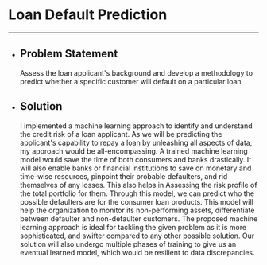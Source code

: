 # Loan Default Prediction
--------------
- ## Problem Statement
  Assess the loan applicant's background and develop a methodology to predict whether a specific customer will default on a particular loan
- ## Solution
  I implemented a machine learning approach to identify and understand the credit risk of a loan applicant. As we will be predicting the applicant's capability to repay a loan by unleashing all aspects of data, my approach would be all-encompassing. A trained machine learning model would save the time of both consumers and banks drastically. It will also enable
banks or financial institutions to save on monetary and time-wise resources, pinpoint their probable defaulters, and rid themselves of any losses. This also helps in Assessing the risk profile of the total portfolio for them. Through this model, we can predict who the possible defaulters are for the consumer loan products. This model will help the organization to monitor its non-performing assets, differentiate between defaulter and non-defaulter customers. The proposed machine learning approach is ideal for tackling the given problem as it is more sophisticated, and swifter compared to any other possible solution. Our solution will also undergo multiple phases of training to give us an eventual learned model, which would be resilient to data discrepancies.
